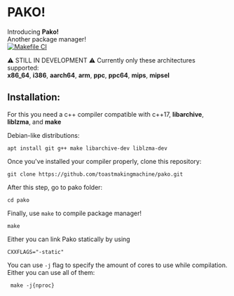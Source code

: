 # PAKO!

Introducing **Pako!**  
Another package manager!  
[![Makefile CI](https://github.com/toastmakingmachine/pako/actions/workflows/makefile.yml/badge.svg?branch=main)](https://github.com/toastmakingmachine/pako/actions/workflows/makefile.yml)  

:warning: STILL IN DEVELOPMENT :warning:
Currently only these architectures supported:  
**x86_64**, **i386**, **aarch64**, **arm**, **ppc**, **ppc64**, **mips**, **mipsel**


## Installation:
For this you need a c++ compiler compatible with c++17, **libarchive**, **liblzma**, and **make**

Debian-like distributions:
```
apt install git g++ make libarchive-dev liblzma-dev
```
Once you've installed your compiler properly, clone this repository:
```
git clone https://github.com/toastmakingmachine/pako.git
```
After this step, go to pako folder:
```
cd pako
```
Finally, use ``make`` to compile package manager!
```
make
```
Either you can link Pako statically by using
```
CXXFLAGS="-static"
```
 
You can use ``-j`` flag to specify the  amount of cores to use while compilation. Either you can use all of them:
```
 make -j{nproc}
```

